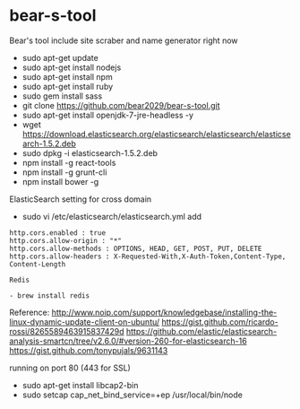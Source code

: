 # bear-s-tool
Bear's tool include site scraber and name generator right now
- sudo apt-get update
- sudo apt-get install nodejs
- sudo apt-get install npm
- sudo apt-get install ruby
- sudo gem install sass 
- git clone https://github.com/bear2029/bear-s-tool.git
- sudo apt-get install openjdk-7-jre-headless -y
- wget https://download.elasticsearch.org/elasticsearch/elasticsearch/elasticsearch-1.5.2.deb
- sudo dpkg -i elasticsearch-1.5.2.deb
- npm install -g react-tools
- npm install -g grunt-cli
- npm install bower -g
 
ElasticSearch setting
for cross domain
- sudo vi /etc/elasticsearch/elasticsearch.yml
add
```
http.cors.enabled : true
http.cors.allow-origin : "*"
http.cors.allow-methods : OPTIONS, HEAD, GET, POST, PUT, DELETE
http.cors.allow-headers : X-Requested-With,X-Auth-Token,Content-Type, Content-Length

Redis

- brew install redis

```
Reference:
http://www.noip.com/support/knowledgebase/installing-the-linux-dynamic-update-client-on-ubuntu/
https://gist.github.com/ricardo-rossi/8265589463915837429d
https://github.com/elastic/elasticsearch-analysis-smartcn/tree/v2.6.0/#version-260-for-elasticsearch-16
https://gist.github.com/tonypujals/9631143

running on port 80 (443 for SSL)
- sudo apt-get install libcap2-bin
- sudo setcap cap_net_bind_service=+ep /usr/local/bin/node
